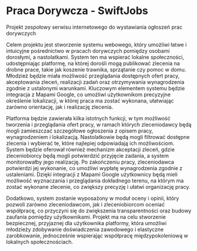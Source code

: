 # Praca Dorywcza - SwiftJobs
Projekt zespołowy serwisu internetowego do wystawiania ogłoszeń prac dorywczych

Celem projektu jest stworzenie systemu webowego, który
umożliwi łatwe i intuicyjne pośrednictwo w pracach dorywczych
pomiędzy osobami dorosłymi, a nastolatkami. System ten ma
wspierać lokalne społeczności, udostępniając platformę, na której
dorośli mogą publikować zlecenia na drobne prace, takie jak
koszenie trawnika, sprzątanie czy pomoc w domu. Młodzież
będzie miała możliwość przeglądania dostępnych ofert pracy,
akceptowania zleceń, realizacji zadań oraz otrzymywania
wynagrodzenia zgodnie z ustalonymi warunkami. Kluczowym
elementem systemu będzie integracja z Mapami Google, co
umożliwi użytkownikom precyzyjne określenie lokalizacji, w której
praca ma zostać wykonana, ułatwiając zarówno orientację, jak i
realizację zlecenia.

Platforma będzie zawierała kilka istotnych funkcji, w tym
możliwość tworzenia i przeglądania ofert pracy, w ramach których
zleceniodawcy będą mogli zamieszczać szczegółowe ogłoszenia
z opisem pracy, wynagrodzeniem i lokalizacją. Nastolatkowie
będą mogli filtrować dostępne zlecenia i wybierać te, które
najlepiej odpowiadają ich możliwościom. System będzie oferował
również mechanizm akceptacji zleceń, gdzie zleceniobiorcy będą
mogli potwierdzić przyjęcie zadania, a system monitorowałby jego
realizację. Po zakończeniu pracy, zleceniodawca potwierdzi jej
wykonanie, co umożliwi wypłatę wynagrodzenia zgodnie z
ustaleniami. Dzięki integracji z Mapami Google użytkownicy będą
mieli możliwość wyznaczania i przeglądania dokładnego terenu,
na którym ma zostać wykonane zlecenie, co zwiększy precyzję i
ułatwi organizację pracy.

Dodatkowo, system zostanie wyposażony w moduł oceny i opinii,
który pozwoli zarówno zleceniodawcom, jak i zleceniobiorcom
oceniać współpracę, co przyczyni się do zwiększenia
transparentności oraz budowy zaufania pomiędzy użytkownikami.
Projekt ma na celu stworzenie bezpiecznej, przyjaznej dla
użytkownika platformy, która umożliwi młodzieży zdobywanie
doświadczenia zawodowego i elastyczne zarobkowanie,
jednocześnie wspierając współpracę międzypokoleniową w
lokalnych społecznościach.

